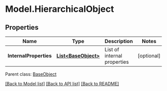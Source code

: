 # Model.HierarchicalObject
## Properties
Name | Type | Description | Notes
------------ | ------------- | ------------- | -------------
**InternalProperties** | [**List&lt;BaseObject&gt;**](BaseObject.md) | List of internal properties | [optional] 

 Parent class: [BaseObject](BaseObject.md)

[[Back to Model list]](README.md#documentation-for-models) [[Back to API list]](README.md#documentation-for-api-endpoints) [[Back to README]](README.md)


